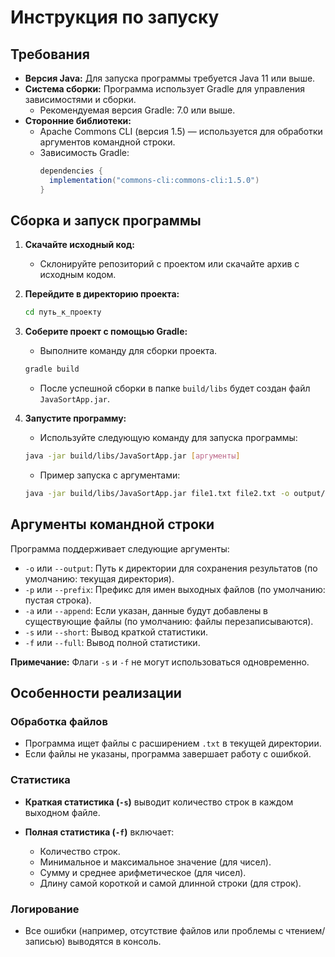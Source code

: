 # Инструкция по запуску

## Требования

*   **Версия Java:** Для запуска программы требуется Java 11 или выше.
*   **Система сборки:** Программа использует Gradle для управления зависимостями и сборки.
    *   Рекомендуемая версия Gradle: 7.0 или выше.
*   **Сторонние библиотеки:**
    *   Apache Commons CLI (версия 1.5) — используется для обработки аргументов командной строки.
    *   Зависимость Gradle:
        ```gradle
        dependencies {
          implementation("commons-cli:commons-cli:1.5.0")
        }
        ```

## Сборка и запуск программы

1.  **Скачайте исходный код:**
    *   Склонируйте репозиторий с проектом или скачайте архив с исходным кодом.

2.  **Перейдите в директорию проекта:**
    ```bash
    cd путь_к_проекту
    ```

3.  **Соберите проект с помощью Gradle:**
    *   Выполните команду для сборки проекта.
    ```bash
    gradle build
    ```
    *   После успешной сборки в папке `build/libs` будет создан файл `JavaSortApp.jar`.

4.  **Запустите программу:**
    *   Используйте следующую команду для запуска программы:
    ```bash
    java -jar build/libs/JavaSortApp.jar [аргументы]
    ```
    *   Пример запуска с аргументами:
    ```bash
    java -jar build/libs/JavaSortApp.jar file1.txt file2.txt -o output/ -p result_ -a -s
    ```

## Аргументы командной строки

Программа поддерживает следующие аргументы:

*   `-o` или `--output`: Путь к директории для сохранения результатов (по умолчанию: текущая директория).
*   `-p` или `--prefix`: Префикс для имен выходных файлов (по умолчанию: пустая строка).
*   `-a` или `--append`: Если указан, данные будут добавлены в существующие файлы (по умолчанию: файлы перезаписываются).
*   `-s` или `--short`: Вывод краткой статистики.
*   `-f` или `--full`: Вывод полной статистики.

**Примечание:** Флаги `-s` и `-f` не могут использоваться одновременно.

## Особенности реализации

### Обработка файлов

*   Программа ищет файлы с расширением `.txt` в текущей директории.
*   Если файлы не указаны, программа завершает работу с ошибкой.

### Статистика

*   **Краткая статистика (`-s`)** выводит количество строк в каждом выходном файле.

*   **Полная статистика (`-f`)** включает:
    *   Количество строк.
    *   Минимальное и максимальное значение (для чисел).
    *   Сумму и среднее арифметическое (для чисел).
    *   Длину самой короткой и самой длинной строки (для строк).

### Логирование

*   Все ошибки (например, отсутствие файлов или проблемы с чтением/записью) выводятся в консоль.
